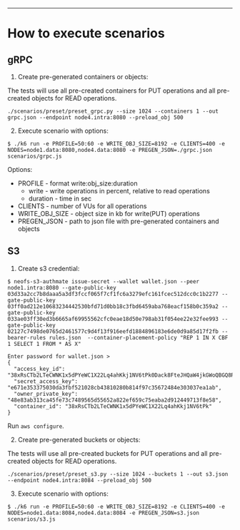 ---

# How to execute scenarios

## gRPC

1. Create pre-generated containers or objects:

The tests will use all pre-created containers for PUT operations and all pre-created objects for READ operations.

```shell
./scenarios/preset/preset_grpc.py --size 1024 --containers 1 --out grpc.json --endpoint node4.intra:8080 --preload_obj 500
```

2. Execute scenario with options:

```shell
$ ./k6 run -e PROFILE=50:60 -e WRITE_OBJ_SIZE=8192 -e CLIENTS=400 -e NODES=node1.data:8080,node4.data:8080 -e PREGEN_JSON=./grpc.json scenarios/grpc.js
```

Options:
  * PROFILE - format write:obj_size:duration
      * write    - write operations in percent, relative to read operations
      * duration - time in sec
  * CLIENTS - number of VUs for all operations
  * WRITE_OBJ_SIZE - object size in kb for write(PUT) operations
  * PREGEN_JSON - path to json file with pre-generated containers and objects

## S3

1. Create s3 credential:

```shell
$ neofs-s3-authmate issue-secret --wallet wallet.json --peer node1.intra:8080 --gate-public-key 03d33a2cc7b8daaa5a3df3fccf065f7cf1fc6a3279efc161fcec512dcc0c1b2277 --gate-public-key 03ff0ad212e10683234442530bfd71d0bb18c3fbd6459aba768eacf158b0c359a2 --gate-public-key 033ae03ff30ed3b6665af69955562cfc0eae18d50e798ab31f054ee22e32fee993 --gate-public-key 02127c7498de0765d2461577c9d4f13f916eefd1884896183e6de0d9a85d17f2fb --bearer-rules rules.json  --container-placement-policy "REP 1 IN X CBF 1 SELECT 1 FROM * AS X"

Enter password for wallet.json > 
{
  "access_key_id": "38xRsCTb2LTeCWNK1x5dPYeWC1X22Lq4ahKkj1NV6tPk0Dack8FteJHQaW4jkGWoQBGQ8R8UW6CdoAr7oiwS7fFQb",
  "secret_access_key": "e671e353375030da3fbf521028cb43810280b814f97c35672484e303037ea1ab",
  "owner_private_key": "48e83ab313ca45fe73c7489565d55652a822ef659c75eaba2d912449713f8e58",
  "container_id": "38xRsCTb2LTeCWNK1x5dPYeWC1X22Lq4ahKkj1NV6tPk"
}
```

Run `aws configure`.

2. Create pre-generated buckets or objects:

The tests will use all pre-created buckets for PUT operations and all pre-created objects for READ operations.

```shell
./scenarios/preset/preset_s3.py --size 1024 --buckets 1 --out s3.json --endpoint node4.intra:8084 --preload_obj 500
```

3. Execute scenario with options:

```shell
$ ./k6 run -e PROFILE=50:60 -e WRITE_OBJ_SIZE=8192 -e CLIENTS=400 -e NODES=node1.data:8084,node4.data:8084 -e PREGEN_JSON=s3.json scenarios/s3.js

```
